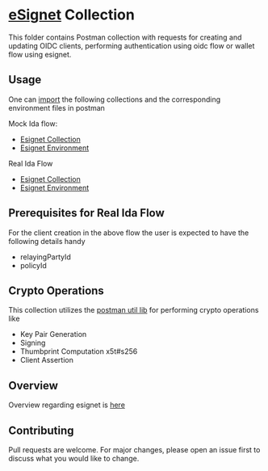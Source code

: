 
# [eSignet](https://docs.esignet.io/overview) Collection

This folder contains Postman collection with requests for creating and updating OIDC clients, performing authentication using oidc flow or wallet flow using esignet.

## Usage

One can [import](https://learning.postman.com/docs/getting-started/importing-and-exporting/importing-and-exporting-overview/ "Postman Docs") the following collections and the corresponding environment files in postman

Mock Ida flow:

* [Esignet Collection](./esignet-OIDC-flow-with-mock.postman_collection.json "Postman Collection")
* [Esignet Environment](./esignet-OIDC-flow-with-mock.postman_environment.json "Environment")

Real Ida Flow

* [Esignet Collection](./esignet-OIDC-flow-with-real-ida.postman_collection.json "Postman Collection")
* [Esignet Environment](./esignet-OIDC-flow-with-real-ida.postman_environment.json "Environment")


## Prerequisites for Real Ida Flow
For the client creation in the above flow the user is expected to have the following details handy

* relayingPartyId
* policyId

## Crypto Operations

This collection utilizes the [postman util lib](https://joolfe.github.io/postman-util-lib/ "Postman Util Library") for performing crypto operations like

* Key Pair Generation
* Signing
* Thumbprint Computation x5t#s256
* Client Assertion


## Overview

Overview regarding esignet is [here](../../README.md "readme")

## Contributing

Pull requests are welcome. For major changes, please open an issue first
to discuss what you would like to change.